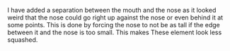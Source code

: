 I have added a separation between the mouth and the nose as it looked weird that the nose could go right up against the nose or even behind it at some points. This is done by forcing the nose to not be as tall if the edge between it and the nose is too small. This makes These element look less squashed. 